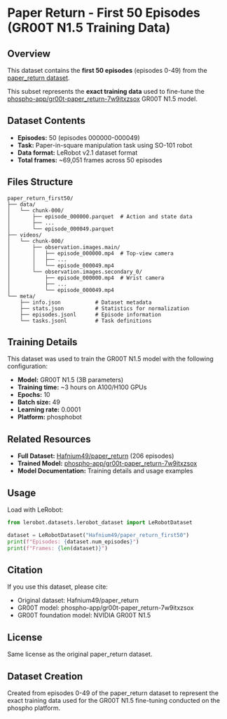 # Paper Return - First 50 Episodes (GR00T N1.5 Training Data)

## Overview

This dataset contains the **first 50 episodes** (episodes 0-49) from the [paper_return dataset](https://huggingface.co/datasets/Hafnium49/paper_return).

This subset represents the **exact training data** used to fine-tune the [phospho-app/gr00t-paper_return-7w9itxzsox](https://huggingface.co/phospho-app/gr00t-paper_return-7w9itxzsox) GR00T N1.5 model.

## Dataset Contents

- **Episodes:** 50 (episodes 000000-000049)
- **Task:** Paper-in-square manipulation task using SO-101 robot
- **Data format:** LeRobot v2.1 dataset format
- **Total frames:** ~69,051 frames across 50 episodes

## Files Structure

```
paper_return_first50/
├── data/
│   └── chunk-000/
│       ├── episode_000000.parquet  # Action and state data
│       ├── ...
│       └── episode_000049.parquet
├── videos/
│   └── chunk-000/
│       ├── observation.images.main/
│       │   ├── episode_000000.mp4  # Top-view camera
│       │   ├── ...
│       │   └── episode_000049.mp4
│       └── observation.images.secondary_0/
│           ├── episode_000000.mp4  # Wrist camera
│           ├── ...
│           └── episode_000049.mp4
└── meta/
    ├── info.json           # Dataset metadata
    ├── stats.json          # Statistics for normalization
    ├── episodes.jsonl      # Episode information
    └── tasks.jsonl         # Task definitions
```

## Training Details

This dataset was used to train the GR00T N1.5 model with the following configuration:

- **Model:** GR00T N1.5 (3B parameters)
- **Training time:** ~3 hours on A100/H100 GPUs
- **Epochs:** 10
- **Batch size:** 49
- **Learning rate:** 0.0001
- **Platform:** phosphobot

## Related Resources

- **Full Dataset:** [Hafnium49/paper_return](https://huggingface.co/datasets/Hafnium49/paper_return) (206 episodes)
- **Trained Model:** [phospho-app/gr00t-paper_return-7w9itxzsox](https://huggingface.co/phospho-app/gr00t-paper_return-7w9itxzsox)
- **Model Documentation:** Training details and usage examples

## Usage

Load with LeRobot:

```python
from lerobot.datasets.lerobot_dataset import LeRobotDataset

dataset = LeRobotDataset("Hafnium49/paper_return_first50")
print(f"Episodes: {dataset.num_episodes}")
print(f"Frames: {len(dataset)}")
```

## Citation

If you use this dataset, please cite:

- Original dataset: Hafnium49/paper_return
- GR00T model: phospho-app/gr00t-paper_return-7w9itxzsox
- GR00T foundation model: NVIDIA GR00T N1.5

## License

Same license as the original paper_return dataset.

## Dataset Creation

Created from episodes 0-49 of the paper_return dataset to represent the exact training data used for the GR00T N1.5 fine-tuning conducted on the phospho platform.
